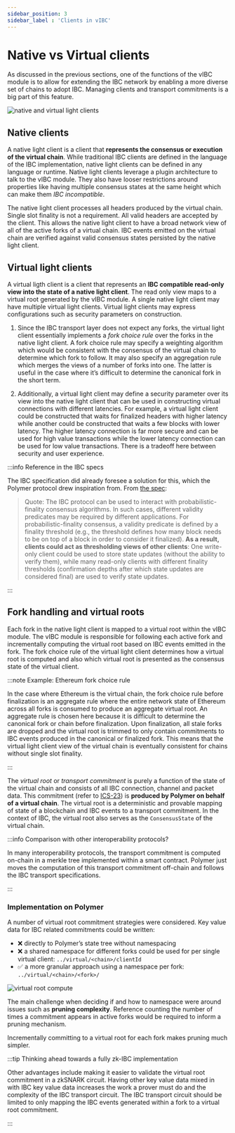 ```yaml
---
sidebar_position: 3
sidebar_label : 'Clients in vIBC'
---
```


# Native vs Virtual clients

As discussed in the previous sections, one of the functions of the vIBC module is to allow for extending the IBC network by enabling a more diverse set of chains to adopt IBC. Managing clients and transport commitments is a big part of this feature.

![native and virtual light clients](../../../../static/img/learn/native-virtual.png)

## Native clients

A native light client is a client that **represents the consensus or execution of the virtual chain**. While traditional IBC clients are defined in the language of the IBC implementation, native light clients can be defined in any language or runtime. Native light clients leverage a plugin architecture to talk to the vIBC module. They also have looser restrictions around properties like having multiple consensus states at the same height which can make them _IBC incompatible_.

The native light client processes all headers produced by the virtual chain. Single slot finality is not a requirement. All valid headers are accepted by the client. This allows the native light client to have a broad network view of all of the active forks of a virtual chain. IBC events emitted on the virtual chain are verified against valid consensus states persisted by the native light client. 

## Virtual light clients

A virtual ligth client is a client that represents an **IBC compatible read-only view into the state of a native light client**. The read only view maps to a virtual root generated by the vIBC module. A single native light client may have multiple virtual light clients. Virtual light clients may express configurations such as security parameters on construction.

1. Since the IBC transport layer does not expect any forks, the virtual light client essentially implements a _fork choice rule_ over the forks in the native light client. A fork choice rule may specify a weighting algorithm which would be consistent with the consensus of the virtual chain to determine which fork to follow. It may also specify an aggregation rule which merges the views of a number of forks into one. The latter is useful in the case where it’s difficult to determine the canonical fork in the short term.

2. Additionally, a virtual light client may define a security parameter over its view into the native light client that can be used in constructing virtual connections with different latencies. For example, a virtual light client could be constructed that waits for finalized headers with higher latency while another could be constructed that waits a few blocks with lower latency. The higher latency connection is far more secure and can be used for high value transactions while the lower latency connection can be used for low value transactions. There is a tradeoff here between security and user experience.

:::info Reference in the IBC specs 

The IBC specification did already foresee a solution for this, which the Polymer protocol drew inspiration from. From [the spec](https://github.com/cosmos/ibc/blob/5394ad096835f536a34678acaffd014c14c7d3b3/spec/core/ics-002-client-semantics/README.md#motivation):

> Quote: The IBC protocol can be used to interact with probabilistic-finality consensus algorithms. In such cases, different validity predicates may be required by different applications. For probabilistic-finality consensus, a validity predicate is defined by a finality threshold (e.g., the threshold defines how many block needs to be on top of a block in order to consider it finalized). **As a result, clients could act as thresholding views of other clients**: One write-only client could be used to store state updates (without the ability to verify them), while many read-only clients with different finality thresholds (confirmation depths after which state updates are considered final) are used to verify state updates.

:::

## Fork handling and virtual roots

Each fork in the native light client is mapped to a virtual root within the vIBC module. The vIBC module is responsible for following each active fork and incrementally computing the virtual root based on IBC events emitted in the fork. The fork choice rule of the virtual light client determines how a virtual root is computed and also which virtual root is presented as the consensus state of the virtual client.


:::note Example: Ethereum fork choice rule

In the case where Ethereum is the virtual chain, the fork choice rule before finalization is an aggregate rule where the entire network state of Ethereum across all forks is consumed to produce an aggregate virtual root. An aggregate rule is chosen here because it is difficult to determine the canonical fork or chain before finalization. Upon finalization, all stale forks are dropped and the virtual root is trimmed to only contain commitments to IBC events produced in the canonical or finalized fork. This means that the virtual light client view of the virtual chain is eventually consistent for chains without single slot finality.

:::

The _virtual root_ or _transport commitment_  is purely a function of the state of the virtual chain and consists of all IBC connection, channel and packet data. This commitment (refer to [ICS-23](https://github.com/cosmos/ibc/tree/main/spec/core/ics-023-vector-commitments)) is **produced by Polymer on behalf of a virtual chain**. The virtual root is a deterministic and provable mapping of state of a blockchain and IBC events to a transport commitment. In the context of IBC, the virtual root also serves as the `ConsensusState` of the virtual chain.

:::info Comparison with other interoperability protocols?

In many interoperability protocols, the transport commitment is computed on-chain in a merkle tree implemented within a smart contract. Polymer just moves the computation of this transport commitment off-chain and follows the IBC transport specifications.

:::

### Implementation on Polymer

A number of virtual root commitment strategies were considered. Key value data for IBC related commitments could be written:

- ❌ directly to Polymer’s state tree without namespacing
- ❌ a shared namespace for different forks could be used for per single virtual client: `../virtual/<chain>/clientId` 
- ✅ a more granular approach using a namespace per fork: `../virtual/<chain>/<fork>/`

![virtual root compute](../../../../static/img/learn/fork-root.png)

The main challenge when deciding if and how to namespace were around issues such as **pruning complexity**. Reference counting the  number of times a commitment appears in active forks would be required to inform a pruning mechanism.

Incrementally committing to a virtual root for each fork makes pruning much simpler. 

:::tip Thinking ahead towards a fully zk-IBC implementation

Other advantages include making it easier to validate the virtual root commitment in a zkSNARK circuit. Having other key value data mixed in with IBC key value data increases the work a prover must do and the complexity of the IBC transport circuit. The IBC transport circuit should be limited to only mapping the IBC events generated within a fork to a virtual root commitment.

:::


